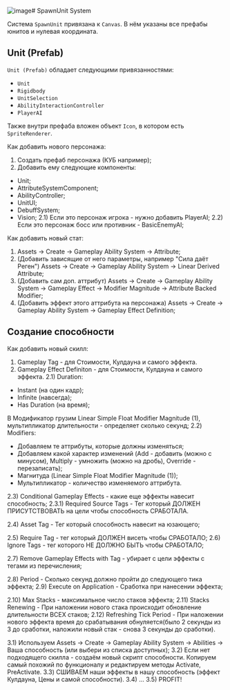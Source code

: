 ![image](https://github.com/DeScoutist/TAB-Arena-Battle/assets/150233239/ab093692-87c6-43f5-86ab-dbeaabe56757)# SpawnUnit System

Система `SpawnUnit` привязана к `Canvas`. В нём указаны все префабы юнитов и нулевая координата.

## Unit (Prefab)

`Unit (Prefab)` обладает следующими привязанностями:
- `Unit`
- `Rigidbody`
- `UnitSelection`
- `AbilityInteractionController`
- `PlayerAI`

Также внутри префаба вложен объект `Icon`, в котором есть `SpriteRenderer`.


Как добавить нового персонажа:

1) Создать префаб персонажа (КУБ например);
2) Добавить ему следующие компоненты:
- Unit;
- AttributeSystemComponent;
- AbilityController;
- UnitUI;
- DebuffSystem;
- Vision;
2.1) Если это персонаж игрока - нужно добавить PlayerAI;
2.2) Если это персонаж босс или противник - BasicEnemyAI;

Как добавить новый стат:

1) Assets -> Create -> Gameplay Ability System -> Attribute;
2) (Добавить зависящие от него параметры, например "Сила даёт Реген") Assets -> Create -> Gameplay Ability System -> Linear Derived Attribute;
3) (Добавить сам доп. аттрибут) Assets -> Create -> Gameplay Ability System -> Gameplay Effect -> Modifier Magnitude -> Attribute Backed Modifier;
4) (Добавить эффект этого аттрибута на персонажа) Assets -> Create -> Gameplay Ability System -> Gameplay Effect Definition;

## Создание способности
Как добавить новый скилл:

1) Gameplay Tag - для Стоимости, Кулдауна и самого эффекта.
2) Gameplay Effect Definiton - для Стоимости, Кулдауна и самого эффекта.
2.1) Duration:
- Instant (на один кадр);
- Infinite (навсегда);
- Has Duration (на время);

В Модификатор грузим Linear Simple Float Modifier Magnitude (1), мультипликатор длительности - определяет сколько секунд;
2.2) Modifiers: 
- Добавляем те аттрибуты, которые должны изменяться;
- Добавляем какой характер изменений (Add - добавить (можно с минусом), Multiply - умножить (можно на дробь), Override - перезаписать);
- Магнитуда (Linear Simple Float Modifier Magnitude (1));
- Мультипликатор - количество изменяемого аттрибута.

2.3) Conditional Gameplay Effects - какие еще эффекты навесит способность;
2.3.1) Required Source Tags - Тег который ДОЛЖЕН ПРИСУТСТВОВАТЬ на цели чтобы способность СРАБОТАЛА.

2.4) Asset Tag - Тег который способность навесит на юзающего;

2.5) Require Tag - тег который ДОЛЖЕН висеть чтобы СРАБОТАЛО;
2.6) Ignore Tags - тег которого НЕ ДОЛЖНО БЫТЬ чтобы СРАБОТАЛО;

2.7) Remove Gameplay Effects with Tag - убирает с цели эффекты с тегами из перечисления;

2.8) Period - Сколько секунд должно пройти до следующего тика эффекта;
2.9) Execute on Application - Сработка при нанесении эффекта;

2.10) Max Stacks - максимальное число стаков эффекта;
2.11) Stacks Renewing - При наложении нового стака происходит обновление длительности ВСЕХ стаков;
2.12) Refreshing Tick Period - При наложении нового эффекта время до срабатывания обнуляется(было 2 секунды из 3 до сработки, наложили новый стак - снова 3 секунды до сработки).

3.1) Используем Assets -> Create -> Gameplay Ability System -> Abilities -> Ваша способность (или выбери из списка доступных);
3.2) Если нет подходящего скилла - создаём новый скрипт способности. Копируем самый похожий по функционалу и редактируем методы Activate, PreActivate. 
3.3) СШИВАЕМ наши эффекты в нашу способность (эффект Кулдауна, Цены и самой способности).
3.4) ...
3.5) PROFIT!



